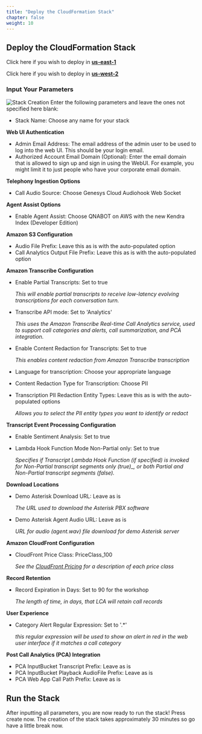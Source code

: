 ```yaml
---
title: "Deploy the CloudFormation Stack"
chapter: false
weight: 10
---
```


## Deploy the CloudFormation Stack
Click here if you wish to deploy in [**us-east-1**](https://us-east-1.console.aws.amazon.com/cloudformation/home?region=us-east-1#/stacks/create/review?templateURL=https://s3.us-east-1.amazonaws.com/aws-ml-blog-us-east-1/artifacts/lca/lca-main.yaml&stackName=LCA&param_installDemoAsteriskServer=true)

Click here if you wish to deploy in [**us-west-2**](https://us-west-2.console.aws.amazon.com/cloudformation/home?region=us-west-2#/stacks/create/review?templateURL=https://s3.us-west-2.amazonaws.com/aws-ml-blog-us-west-2/artifacts/lca/lca-main.yaml&stackName=LCA&param_installDemoAsteriskServer=true)

### Input Your Parameters
![Stack Creation](/images/stackCreation.jpg)
Enter the following parameters and leave the ones not specified here blank:
- Stack Name: Choose any name for your stack

**Web UI Authentication** 
- Admin Email Address: The email address of the admin user to be used to log into the web UI. This should be your login email.
- Authorized Account Email Domain (Optional): Enter the email domain that is allowed to sign up and sign in using the WebUI. For example, you might limit it to just people who have your corporate email domain.

**Telephony Ingestion Options**
- Call Audio Source:  Choose Genesys Cloud Audiohook Web Socket

**Agent Assist Options**
- Enable Agent Assist: Choose QNABOT on AWS with the new Kendra Index (Developer Edition)

**Amazon S3 Configuration**
- Audio File Prefix: Leave this as is with the auto-populated option
- Call Analytics Output File Prefix: Leave this as is with the auto-populated option

**Amazon Transcribe Configuration**
- Enable Partial Transcripts: Set to true

    *This will enable partial transcripts _to receive _low-latency_ evolving transcriptions_ for each conversation turn.*
- Transcribe API mode: Set to 'Analytics'

    *This uses the Amazon Transcribe Real-time Call Analytics service, used to support call categories and alerts, call summarization, and PCA integration.*
- Enable Content Redaction for Transcripts: Set to true

    *This enables content redaction from Amazon Transcribe transcription*
- Language for transcription: Choose your appropriate language
- Content Redaction Type for Transcription: Choose PII
- Transcription PII Redaction Entity Types: Leave this as is with the auto-populated options

    *Allows you to select the PII entity types you want to identify or redact*
 
**Transcript Event Processing Configuration**
- Enable Sentiment Analysis: Set to true
- Lambda Hook Function Mode Non-Partial only: Set to true

    *Specifies if Transcript Lambda Hook Function (if specified) is invoked for Non-Partial transcript segments only (true)_, or both Partial and Non-Partial transcript segments (false).*

**Download Locations**
- Demo Asterisk Download URL: Leave as is

    *The URL used to download the Asterisk PBX software*
- Demo Asterisk Agent Audio URL: Leave as is

    *URL for audio (agent.wav) file download for demo Asterisk server*

**Amazon CloudFront Configuration**
- CloudFront Price Class: PriceClass_100

    *See the [CloudFront Pricing](https://aws.amazon.com/cloudfront/pricing/) for a description of each price class*

**Record Retention**
- Record Expiration in Days: Set to 90 for the workshop

    *The length of time, in days, that LCA will retain call records*

**User Experience**
- Category Alert Regular Expression: Set to '.*'

    *this regular expression will be used to show an alert in red in the web user interface if it matches a call category*

**Post Call Analytics (PCA) Integration**
- PCA InputBucket Transcript Prefix: Leave as is
- PCA InputBucket Playback AudioFile Prefix: Leave as is
- PCA Web App Call Path Prefix: Leave as is

## Run the Stack
After inputting all parameters, you are now ready to run the stack! Press create now. The creation of the stack takes approximately 30 minutes so go have a little break now. 